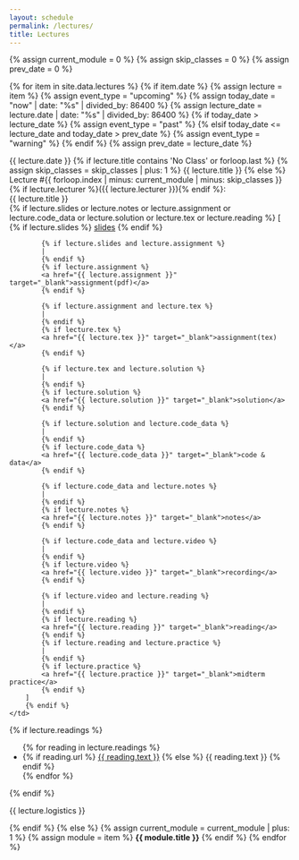 ```yaml
---
layout: schedule
permalink: /lectures/
title: Lectures
---
```


{% assign current_module = 0 %}
{% assign skip_classes = 0 %}
{% assign prev_date = 0 %}

{% for item in site.data.lectures %}
{% if item.date %}
{% assign lecture = item %}
{% assign event_type = "upcoming" %}
{% assign today_date = "now" | date: "%s" | divided_by: 86400 %}
{% assign lecture_date = lecture.date | date: "%s" | divided_by: 86400 %}
{% if today_date > lecture_date %}
    {% assign event_type = "past" %}
{% elsif today_date <= lecture_date and today_date > prev_date %}
    {% assign event_type = "warning" %}
{% endif %}
{% assign prev_date = lecture_date %}

<tr class="{{ event_type }}">
    <th scope="row">{{ lecture.date }}</th>
    {% if lecture.title contains 'No Class' or forloop.last %}
    {% assign skip_classes = skip_classes | plus: 1 %}
    <td colspan="4" align="center">{{ lecture.title }}</td>
    {% else %}
    <td>
        Lecture #{{ forloop.index | minus: current_module | minus: skip_classes }}
        {% if lecture.lecturer %}({{ lecture.lecturer }}){% endif %}:
        <br />
        {{ lecture.title }}
        <br />
        {% if lecture.slides or lecture.notes or lecture.assignment or lecture.code_data or lecture.solution or lecture.tex or lecture.reading %}
        [
            {% if lecture.slides %}
            <a href="{{ lecture.slides }}" target="_blank">slides</a>
            {% endif %}

            {% if lecture.slides and lecture.assignment %}
            |
            {% endif %}
            {% if lecture.assignment %}
            <a href="{{ lecture.assignment }}" target="_blank">assignment(pdf)</a>
            {% endif %}

            {% if lecture.assignment and lecture.tex %}
            |
            {% endif %}
            {% if lecture.tex %}
            <a href="{{ lecture.tex }}" target="_blank">assignment(tex)</a>
            {% endif %}

            {% if lecture.tex and lecture.solution %}
            |
            {% endif %}
            {% if lecture.solution %}
            <a href="{{ lecture.solution }}" target="_blank">solution</a>
            {% endif %}

            {% if lecture.solution and lecture.code_data %}
            |
            {% endif %}
            {% if lecture.code_data %}
            <a href="{{ lecture.code_data }}" target="_blank">code & data</a>
            {% endif %}

            {% if lecture.code_data and lecture.notes %}
            |
            {% endif %}
            {% if lecture.notes %}
            <a href="{{ lecture.notes }}" target="_blank">notes</a>
            {% endif %}

            {% if lecture.code_data and lecture.video %}
            |
            {% endif %}
            {% if lecture.video %}
            <a href="{{ lecture.video }}" target="_blank">recording</a>
            {% endif %}

            {% if lecture.video and lecture.reading %}
            |
            {% endif %}
            {% if lecture.reading %}
            <a href="{{ lecture.reading }}" target="_blank">reading</a>
            {% endif %}
            {% if lecture.reading and lecture.practice %}
            |
            {% endif %}
            {% if lecture.practice %}
            <a href="{{ lecture.practice }}" target="_blank">midterm practice</a>
            {% endif %}
        ]
        {% endif %}
    </td>
<td>
  {% if lecture.readings %}
  <ul>
    {% for reading in lecture.readings %}
      <li>
        {% if reading.url %}
          <a href="{{ reading.url }}" target="_blank">{{ reading.text }}</a>
        {% else %}
          {{ reading.text }}
        {% endif %}
      </li>
    {% endfor %}
  </ul>
  {% endif %}
</td>
    <td>
        <p>{{ lecture.logistics }}</p>
    </td>
    {% endif %}
</tr>
{% else %}
{% assign current_module = current_module | plus: 1 %}
{% assign module = item %}
<tr class="info">
    <td colspan="5" align="center"><strong>{{ module.title }}</strong></td>
</tr>
{% endif %}
{% endfor %}

